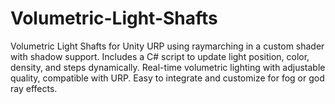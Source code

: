 # Volumetric-Light-Shafts
Volumetric Light Shafts for Unity URP using raymarching in a custom shader with shadow support. Includes a C# script to update light position, color, density, and steps dynamically. Real-time volumetric lighting with adjustable quality, compatible with URP. Easy to integrate and customize for fog or god ray effects.
